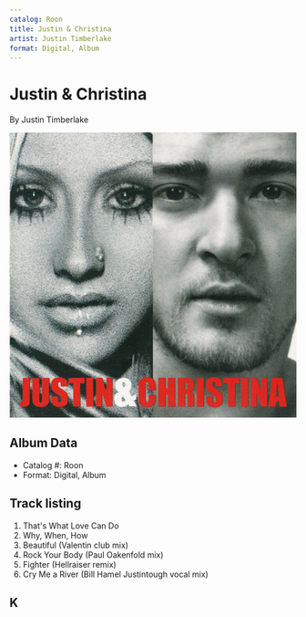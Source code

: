 ```yaml
---
catalog: Roon
title: Justin & Christina
artist: Justin Timberlake
format: Digital, Album
---
```


# Justin & Christina

By Justin Timberlake

![](../../assets/albumcovers/Justin_Timberlake-Justin_and_Christina.png)

## Album Data

- Catalog #: Roon
- Format: Digital, Album


## Track listing


1. That's What Love Can Do
2. Why, When, How
3. Beautiful (Valentin club mix)
4. Rock Your Body (Paul Oakenfold mix)
5. Fighter (Hellraiser remix)
6. Cry Me a River (Bill Hamel Justintough vocal mix)

## K

